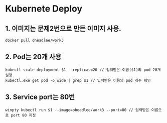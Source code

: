 # Kubernete Deploy
## 1. 이미지는 문제2번으로 만든 이미지 사용.
```
docker pull oheadlee/work3
```

## 2. Pod는 20개 사용
```
kubectl scale deployment $1 --replicas=20 // 입력받은 이름($1)의 pod 20개 설정
kubectl.exe get pod -o wide | grep $1 // 입력받은 이름의 pod 개수 확인

```
## 3. Service port는 80번
```
winpty kubectl run $1 --image=oheadlee/work3 --port=80 // 입력받은 이름으로 port 80 지정
```